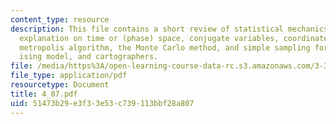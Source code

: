 ```yaml
---
content_type: resource
description: This file contains a short review of statistical mechanics and thermodynamics,
  explanation on time or (phase) space, conjugate variables, coordinates and ergodicity,
  metropolis algorithm, the Monte Carlo method, and simple sampling for materials,
  ising model, and cartographers.
file: /media/https%3A/open-learning-course-data-rc.s3.amazonaws.com/3-320-atomistic-computer-modeling-of-materials-sma-5107-spring-2005/51473b29e3f33e53c739113bbf28a807_4_07.pdf
file_type: application/pdf
resourcetype: Document
title: 4_07.pdf
uid: 51473b29-e3f3-3e53-c739-113bbf28a807
---
```

